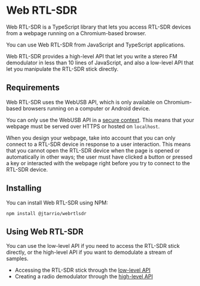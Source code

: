# Web RTL-SDR

Web RTL-SDR is a TypeScript library that lets you access RTL-SDR devices from a webpage running on a Chromium-based browser.

You can use Web RTL-SDR from JavaScript and TypeScript applications.

Web RTL-SDR provides a high-level API that let you write a stereo FM demodulator in less than 10 lines of JavaScript, and also a low-level API that let you manipulate the RTL-SDR stick directly.

## Requirements

Web RTL-SDR uses the WebUSB API, which is only available on Chromium-based browsers running on a computer or Android device.

You can only use the WebUSB API in a [secure context](https://developer.mozilla.org/en-US/docs/Web/Security/Secure_Contexts). This means that your webpage must be served over HTTPS or hosted on `localhost`.

When you design your webpage, take into account that you can only connect to a RTL-SDR device in response to a user interaction. This means that you cannot open the RTL-SDR device when the page is opened or automatically in other ways; the user must have clicked a button or pressed a key or interacted with the webpage right before you try to connect to the RTL-SDR device.

## Installing

You can install Web RTL-SDR using NPM:

```shell
npm install @jtarrio/webrtlsdr
```

## Using Web RTL-SDR

You can use the low-level API if you need to access the RTL-SDR stick directly, or the high-level API if you want to demodulate a stream of samples.

- Accessing the RTL-SDR stick through the [low-level API](lowlevel.md)
- Creating a radio demodulator through the [high-level API](highlevel.md)
